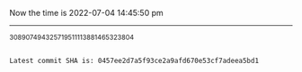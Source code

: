 Now the time is 2022-07-04 14:45:50 pm

---

<small>308907494325719511113881465323804</small>

```txt

Latest commit SHA is: 0457ee2d7a5f93ce2a9afd670e53cf7adeea5bd1
```
